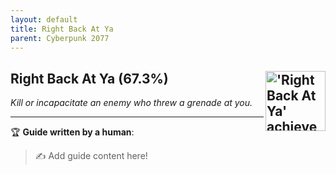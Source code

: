 ```yaml
---
layout: default
title: Right Back At Ya
parent: Cyberpunk 2077
---
```


## Right Back At Ya (67.3%) <img align="right" src="https://cdn.cloudflare.steamstatic.com/steamcommunity/public/images/apps/1091500/33a8a122a08532ec727598142e6b5689ae7eed8b.jpg" alt="'Right Back At Ya' achievement icon" width="96" height="96">

_Kill or incapacitate an enemy who threw a grenade at you._

---

:trophy: **Guide written by a human**:

> :writing_hand: Add guide content here!

